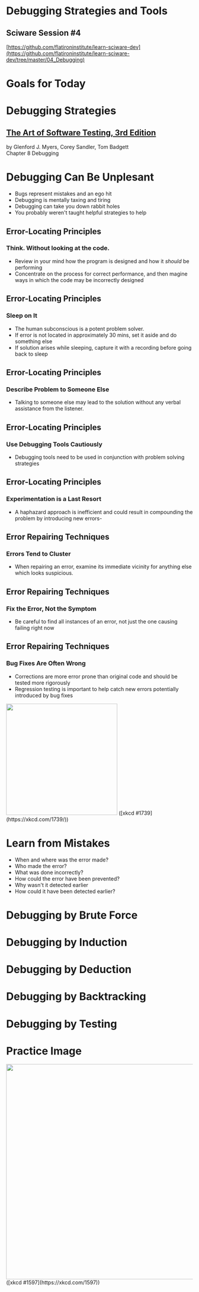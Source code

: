 # Debugging Strategies and Tools

## Sciware Session #4

[https://github.com/flatironinstitute/learn-sciware-dev](https://github.com/flatironinstitute/learn-sciware-dev/tree/master/04_Debugging)


# Goals for Today 



# Debugging Strategies

## [The Art of Software Testing, 3rd Edition](https://www.amazon.com/Art-Software-Testing-Glenford-Myers-dp-1118031962/dp/1118031962)  
by Glenford J. Myers, Corey Sandler, Tom Badgett  
Chapter 8 Debugging


# Debugging Can Be Unplesant

- Bugs represent mistakes and an ego hit
- Debugging is mentally taxing and tiring
- Debugging can take you down rabbit holes
- You probably weren't taught helpful strategies to help


## Error-Locating Principles
### Think. Without looking at the code. 
  - Review in your mind how the program is designed and how it *should* be performing 
  - Concentrate on the process for correct performance, and then magine ways in which the code may be incorrectly designed


## Error-Locating Principles
### Sleep on It

- The human subconscious is a potent problem solver.
- If error is not located in approximately 30 mins, set it aside and do something else
- If solution arises while sleeping, capture it with a recording before going back to sleep


## Error-Locating Principles
### Describe Problem to Someone Else

- Talking to someone else may lead to the solution without any verbal assistance from the listener.


## Error-Locating Principles
### Use Debugging Tools Cautiously

- Debugging tools need to be used in conjunction with problem solving strategies


## Error-Locating Principles
### Experimentation is a Last Resort

- A haphazard approach is inefficient and could result in compounding the problem by introducing new errors-



## Error Repairing Techniques
### Errors Tend to Cluster

- When repairing an error, examine its immediate vicinity for anything else which looks suspicious.


## Error Repairing Techniques
### Fix the Error, Not the Symptom

- Be careful to find all instances of an error, not just the one causing failing right now


## Error Repairing Techniques
### Bug Fixes Are Often Wrong

- Corrections are more error prone than original code and should be tested more rigorously 
- Regression testing is important to help catch new errors potentially introduced by bug fixes

<img src='https://imgs.xkcd.com/comics/fixing_problems.png' height='300'>  
([xkcd #1739](https://xkcd.com/1739/))


# Learn from Mistakes

- When and where was the error made?
- Who made the error?
- What was done incorrectly?
- How could the error have been prevented?
- Why wasn't it detected earlier
- How could it have been detected earlier?



# Debugging by Brute Force


# Debugging by Induction


# Debugging by Deduction


# Debugging by Backtracking


# Debugging by Testing



# Practice Image

<img src='https://imgs.xkcd.com/comics/git_2x.png' height='580'>  
([xkcd #1597](https://xkcd.com/1597))

